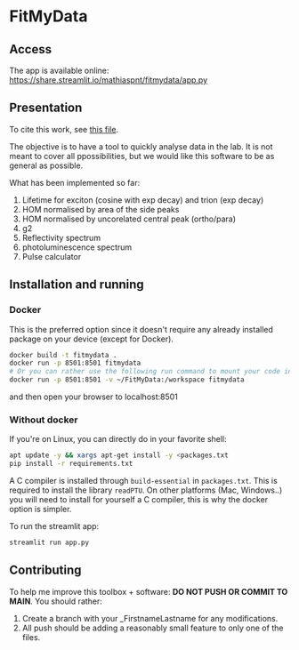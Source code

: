 # FitMyData

## Access

The app is available online: https://share.streamlit.io/mathiaspnt/fitmydata/app.py

## Presentation

To cite this work, see [this file](./CITATION.cff).

The objective is to have a tool to quickly analyse data in the lab. It is not meant to cover all ppossibilities, but we would like this software to be as general as possible.

What has been implemented so far:
1. Lifetime for exciton (cosine with exp decay) and trion (exp decay)
2. HOM normalised by area of the side peaks
3. HOM normalised by uncorelated central peak (ortho/para)
4. g2
5. Reflectivity spectrum
6. photoluminescence spectrum
7. Pulse calculator


## Installation and running

### Docker

This is the preferred option since it doesn't require any already installed package on your device (except for Docker).

```bash
docker build -t fitmydata .
docker run -p 8501:8501 fitmydata
# Or you can rather use the following run command to mount your code into the docker so that you can change the code in your IDE and it will be sync into the docker
docker run -p 8501:8501 -v ~/FitMyData:/workspace fitmydata
```

and then open your browser to localhost:8501

### Without docker

If you're on Linux, you can directly do in your favorite shell:

```bash
apt update -y && xargs apt-get install -y <packages.txt
pip install -r requirements.txt
```


A C compiler is installed through `build-essential` in `packages.txt`. This is required to install the library `readPTU`.
On other platforms (Mac, Windows..) you will need to install for yourself a C compiler, this is why the docker option is simpler.

To run the streamlit app:

```bash
streamlit run app.py
```

## Contributing

To help me improve this toolbox + software:
**DO NOT PUSH OR COMMIT TO MAIN**.
You should rather:
1. Create a branch with your _FirstnameLastname for any modifications.
2. All push should be adding a reasonably small feature to only one of the files.
